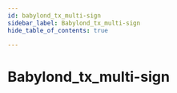 ```yaml
---
id: babylond_tx_multi-sign
sidebar_label: Babylond_tx_multi-sign
hide_table_of_contents: true

---
```


# Babylond_tx_multi-sign